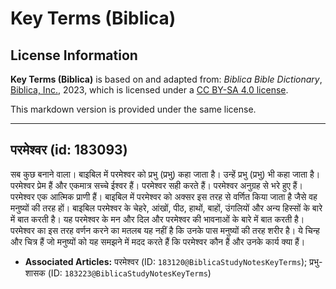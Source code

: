 # Key Terms (Biblica)

## License Information

**Key Terms (Biblica)** is based on and adapted from: _Biblica Bible Dictionary_, [Biblica, Inc.](https://www.biblica.com/), 2023, which is licensed under a [CC BY-SA 4.0 license](https://creativecommons.org/licenses/by-sa/4.0/legalcode.en).

This markdown version is provided under the same license.



--------------------------------

## परमेश्वर (id: 183093)

सब कुछ बनाने वाला। बाइबिल में परमेश्वर को प्रभु (प्रभु) कहा जाता है। उन्हें प्रभु (प्रभु) भी कहा जाता है। परमेश्वर प्रेम हैं और एकमात्र सच्चे ईश्वर हैं। परमेश्वर सही करते हैं। परमेश्वर अनुग्रह से भरे हुए हैं। परमेश्वर एक आत्मिक प्राणी हैं। बाइबिल में परमेश्वर को अक्सर इस तरह से वर्णित किया जाता है जैसे वह मनुष्यों की तरह हों। बाइबिल परमेश्वर के चेहरे, आंखों, पीठ, हाथों, बाहों, उंगलियों और अन्य हिस्सों के बारे में बात करती है। यह परमेश्वर के मन और दिल और परमेश्वर की भावनाओं के बारे में बात करती है। परमेश्वर का इस तरह वर्णन करने का मतलब यह नहीं है कि उनके पास मनुष्यों की तरह शरीर है। ये चिन्ह और चित्र हैं जो मनुष्यों को यह समझने में मदद करते हैं कि परमेश्वर कौन हैं और उनके कार्य क्या हैं।

* **Associated Articles:** परमेश्वर (ID: `183120@BiblicaStudyNotesKeyTerms`); प्रभु- शासक (ID: `183223@BiblicaStudyNotesKeyTerms`)

